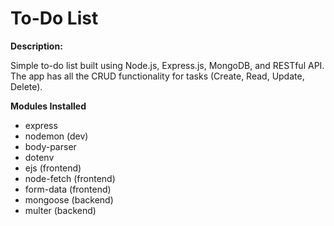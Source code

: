 # To-Do List

**Description:**

Simple to-do list built using Node.js, Express.js, MongoDB, and RESTful API. The app has all the CRUD functionality for tasks (Create, Read, Update, Delete).

**Modules Installed**
- express
- nodemon (dev)
- body-parser
- dotenv
- ejs		(frontend)
- node-fetch	(frontend)
- form-data	(frontend)
- mongoose	(backend)
- multer 	(backend)
